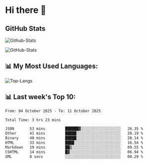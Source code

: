 # Hi there 👋

## GitHub Stats
![Github-Stats](https://github-readme-stats-sigma-five.vercel.app/api?username=ltorson&show_icons=true&theme=radical&count_private=true&show=reviews,discussions_started,discussions_answered,prs_merged,prs_merged_percentage)

![GitHub-Stats](https://github-readme-stats.vercel.app/api/wakatime?username=LeeTorson&theme=synthwave&size_weight=0.5&count_weight=0.5&title_color=36F9F6&langs_count=10&count_private=true)

## 📊 My Most Used Languages:
![Top-Langs](https://github-readme-stats-sigma-five.vercel.app/api/top-langs/?username=LTorson&layout=compact&langs_count=10)


## 📊 Last week's Top 10:
<!--START_SECTION:waka-->

```txt
From: 04 October 2025 - To: 11 October 2025

Total Time: 3 hrs 23 mins

JSON       53 mins         ██████▓░░░░░░░░░░░░░░░░░░   26.35 %
Other      41 mins         █████░░░░░░░░░░░░░░░░░░░░   20.19 %
Binary     40 mins         █████░░░░░░░░░░░░░░░░░░░░   20.14 %
HTML       33 mins         ████░░░░░░░░░░░░░░░░░░░░░   16.54 %
Markdown   19 mins         ██▒░░░░░░░░░░░░░░░░░░░░░░   09.55 %
CSHTML     14 mins         █▓░░░░░░░░░░░░░░░░░░░░░░░   06.94 %
XML        0 secs          ░░░░░░░░░░░░░░░░░░░░░░░░░   00.29 %
```

<!--END_SECTION:waka-->
